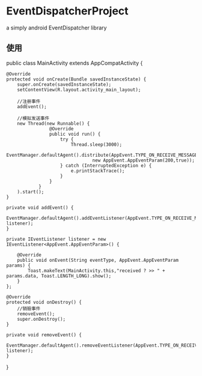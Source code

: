 # EventDispatcherProject
a simply android EventDispatcher library
## 使用
public class MainActivity extends AppCompatActivity {

    @Override
    protected void onCreate(Bundle savedInstanceState) {
        super.onCreate(savedInstanceState);
        setContentView(R.layout.activity_main_layout);

        //注册事件
        addEvent();

        //模拟发送事件
        new Thread(new Runnable() {
                    @Override
                    public void run() {
                        try {
                            Thread.sleep(3000);
                            EventManager.defaultAgent().distribute(AppEvent.TYPE_ON_RECEIVE_MESSAGE,
                                    new AppEvent.AppEventParam(200,true));
                        } catch (InterruptedException e) {
                            e.printStackTrace();
                        }
                    }
                }
        ).start();
    }

    private void addEvent() {
        EventManager.defaultAgent().addEventListener(AppEvent.TYPE_ON_RECEIVE_MESSAGE, listener);
    }

    private IEventListener listener = new IEventListener<AppEvent.AppEventParam>() {

        @Override
        public void onEvent(String eventType, AppEvent.AppEventParam params) {
            Toast.makeText(MainActivity.this,"received ? >> " + params.data, Toast.LENGTH_LONG).show();
        }
    };

    @Override
    protected void onDestroy() {
        //销毁事件
        removeEvent();
        super.onDestroy();
    }

    private void removeEvent() {
        EventManager.defaultAgent().removeEventListener(AppEvent.TYPE_ON_RECEIVE_MESSAGE, listener);
    }
}
